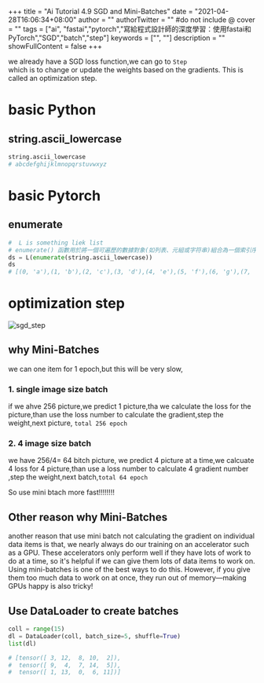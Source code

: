 +++
title = "Ai Tutorial 4.9 SGD and Mini-Batches"
date = "2021-04-28T16:06:34+08:00"
author = ""
authorTwitter = "" #do not include @
cover = ""
tags = ["ai", "fastai","pytorch","寫給程式設計師的深度學習：使用fastai和PyTorch","SGD","batch","step"]
keywords = ["", ""]
description = ""
showFullContent = false
+++

we already have a SGD loss function,we can go to `Step`  
which is to change or update the weights based on the gradients. This is called an optimization step.

# basic Python
## string.ascii_lowercase
```py
string.ascii_lowercase
# abcdefghijklmnopqrstuvwxyz
```
# basic Pytorch
## enumerate
```py
#  L is something liek list
# enumerate() 函數用於將一個可遍歷的數據對象(如列表、元組或字符串)組合為一個索引序列，同時列出數據和數據下標，一般用在for 循環當中。
ds = L(enumerate(string.ascii_lowercase))
ds
# [(0, 'a'),(1, 'b'),(2, 'c'),(3, 'd'),(4, 'e'),(5, 'f'),(6, 'g'),(7, 'h'),(8, 'i'),(9, 'j')...]
```
# optimization step
![sgd_step](/img/ai_t/t1/sgd_step.PNG)
## why Mini-Batches
we can one item for 1 epoch,but this will be very slow,
### 1. single image size batch
if we ahve 256 picture,we predict 1 picture,tha we calculate the loss for the picture,than use the loss number to calculate the gradient,step the weight,next picture, `total 256 epoch`
### 2. 4 image size batch
we have 256/4= 64 bitch picture, we predict 4 picture at a time,we calcuate 4 loss for 4 picture,than use a loss number  to calculate 4 gradient number ,step the weight,next batch,`total 64 epoch`

So use mini btach more fast!!!!!!!!

## Other reason why Mini-Batches
another reason that use mini batch not calculating the gradient on individual data items is that, we nearly always do our training on an accelerator such as a GPU. These accelerators only perform well if they have lots of work to do at a time, so it's helpful if we can give them lots of data items to work on. Using mini-batches is one of the best ways to do this. However, if you give them too much data to work on at once, they run out of memory—making GPUs happy is also tricky!

## Use DataLoader to create batches
```py
coll = range(15)
dl = DataLoader(coll, batch_size=5, shuffle=True)
list(dl)

# [tensor([ 3, 12,  8, 10,  2]),
#  tensor([ 9,  4,  7, 14,  5]),
#  tensor([ 1, 13,  0,  6, 11])]
```